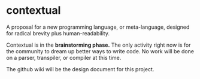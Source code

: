# contextual
A proposal for a new programming language, or meta-language, designed for radical brevity plus human-readability. 

Contextual is in the **brainstorming phase.** The only activity right now is for the community to dream up better ways to write code. No work will be done on a parser, transpiler, or compiler at this time. 

The github wiki will be the design document for this project. 
